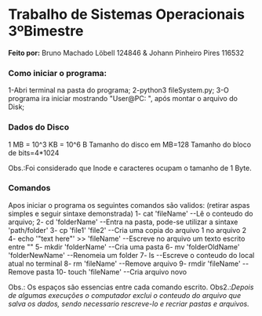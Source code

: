 # Trabalho de Sistemas Operacionais 3ºBimestre 

**Feito por:** Bruno Machado Löbell 124846 & Johann Pinheiro Pires 116532

### Como iniciar o programa:
1-Abri terminal na pasta do programa;
2-python3 fileSystem.py;
3-O programa ira iniciar mostrando "User@PC: ", após montar o arquivo do Disk;

### Dados do Disco
1 MB = 10^3 KB = 10^6 B 
Tamanho do disco em MB=128
Tamanho do bloco de bits=4*1024

Obs.:Foi considerado que Inode e caracteres ocupam o tamanho de 1 Byte. 

### Comandos
Apos iniciar o programa os seguintes comandos são validos: (retirar aspas simples e seguir sintaxe demonstrada)
1- cat 'fileName'                                         --Lê o conteudo do arquivo;
2- cd 'folderName'                                        --Entra na pasta, pode-se utilizar a sintaxe 'path/folder'
3- cp 'file1' 'file2'                                     --Cria uma copia do arquivo 1 no arquivo 2
4- echo '"text here"' >> 'fileName'                       --Escreve no arquivo um texto escrito entre ""
5- mkdir 'folderName'                                     --Cria uma pasta
6- mv 'folderOldName' 'folderNewName'                     --Renomeia um folder 
7- ls                                                     --Escreve o conteudo do local atual no terminal
8- rm 'fileName'                                          --Remove arquivo
9- rmdir 'fileName'                                       --Remove pasta
10- touch 'fileName'                                      --Cria arquivo novo



Obs.: Os espaços são essencias entre cada comando escrito.
Obs2.:*Depois de algumas execuções o computador exclui o conteudo do arquivo que salva os dados, sendo necessario rescreve-lo e recriar pastas e arquivos.*